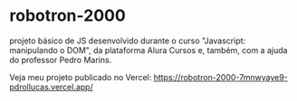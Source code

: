 # robotron-2000

projeto básico de JS desenvolvido durante o curso "Javascript: manipulando o DOM", da plataforma Alura Cursos e, também, com a ajuda do professor Pedro Marins. 

Veja meu projeto publicado no Vercel: https://robotron-2000-7mnwyaye9-pdrollucas.vercel.app/
